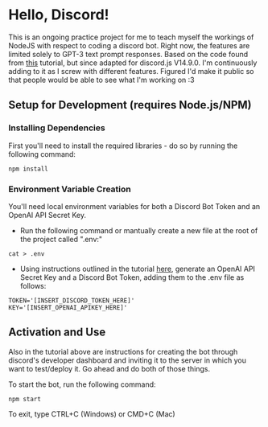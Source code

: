 # Hello, Discord!

This is an ongoing practice project for me to teach myself the workings of NodeJS with respect to coding a discord bot. Right now, the features are limited solely to GPT-3 text prompt responses. Based on the code found from [this](https://betterprogramming.pub/add-an-ai-to-your-discord-server-with-node-js-and-gpt-3-198b538cc05b) tutorial, but since adapted for discord.js V14.9.0. I'm continuously adding to it as I screw with different features. Figured I'd make it public so that people would be able to see what I'm working on :3

## Setup for Development (requires Node.js/NPM)

### Installing Dependencies

First you'll need to install the required libraries - do so by running the following command:

```{.sh}
npm install
```

### Environment Variable Creation

You'll need local environment variables for both a Discord Bot Token and an OpenAI API Secret Key.

- Run the following command or mantually create a new file at the root of the project called ".env:"

```{.sh}
cat > .env
```

- Using instructions outlined in the tutorial [here](https://betterprogramming.pub/add-an-ai-to-your-discord-server-with-node-js-and-gpt-3-198b538cc05b), generate an OpenAI API Secret Key and a Discord Bot Token, adding them to the .env file as follows:

```{.sh}
TOKEN='[INSERT_DISCORD_TOKEN_HERE]'
KEY='[INSERT_OPENAI_APIKEY_HERE]'
```

## Activation and Use

Also in the tutorial above are instructions for creating the bot through discord's developer dashboard and inviting it to the server in which you want to test/deploy it. Go ahead and do both of those things.

To start the bot, run the following command:

```{.sh}
npm start
```

To exit, type CTRL+C (Windows) or CMD+C (Mac)
